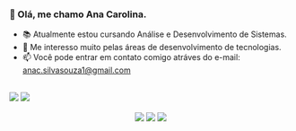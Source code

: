 ### 👋 Olá, me chamo Ana Carolina.

- 📚 Atualmente estou cursando Análise e Desenvolvimento de Sistemas.
- 🌱 Me interesso muito pelas áreas de desenvolvimento de tecnologias.
- 📫 Você pode entrar em contato comigo atráves do e-mail: anac.silvasouza1@gmail.com

<br>
<div>
<img height="130em" src="https://github-readme-stats.vercel.app/api?username=Carolina0110&show_icons=true&theme=dark&include_all_commits=true&count_private=true"/>
<img height="130em" src="https://github-readme-stats.vercel.app/api/top-langs/?username=Carolina0110&layout=compact&langs_count=7&theme=dark"/>
</div>
  
<br>
<div align="center" style="display: inline_block"> 
<a href="https://www.instagram.com/http_anna.c/" target="_blank"><img src="https://img.shields.io/badge/-Instagram-%23E4405F?style=for-the-badge&logo=instagram&logoColor=white" target="_blank"></a>
<a href = "mailto:anac.silvasouza1@gmail.com"><img src="https://img.shields.io/badge/-Gmail-%23333?style=for-the-badge&logo=gmail&logoColor=white" target="_blank"></a>
<a href="https://www.linkedin.com/in/ana-c-0921a81a1/" target="_blank"><img src="https://img.shields.io/badge/-LinkedIn-%230077B5?style=for-the-badge&logo=linkedin&logoColor=white" target="_blank"></a> 
   
<!--div align="center" style="display: inline_block">
  <!br>
  <!i class="devicon-illustrator-plain"></i>
  <img align="center" alt="C" height="50" width="50" src="https://raw.githubusercontent.com/devicons/devicon/master/icons/c/c-original.svg">  


 
